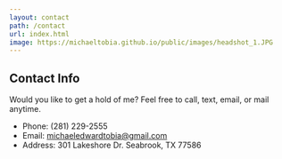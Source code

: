 ```yaml
---
layout: contact
path: /contact
url: index.html
image: https://michaeltobia.github.io/public/images/headshot_1.JPG
---
```


## Contact Info
Would you like to get a hold of me? Feel free to call, text, email, or mail anytime.

* Phone: (281) 229-2555
* Email: michaeledwardtobia@gmail.com
* Address: 301 Lakeshore Dr. Seabrook, TX 77586
